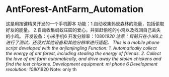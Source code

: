# AntForest-AntFarm_Automation
这是用按键精灵开发的一个手机脚本
功能：1.自动收集蚂蚁森林的能量，包括偷取好友的能量。
     2.自动收集蚂蚁庄园的爱心，并驱赶偷吃的小鸡以及找回自己丢失的小鸡。
开发设备：小米手机6
开发分辨率：1080*1920
注意：目前只在小米6上进行了测试，还没对其他设备和其他分辨率进行适配。
This is a mobile phone script developed with the anjianjingling 
Function: 
	1. Automatically collect the energy of ant 		forest, including stealing the energy of friends.
	2. Collect the love of ant farm automatically, and 	drive away the stolen chickens and find the lost 	chickens.
Development equipment: mi phone 6
Development resolution: 1080*1920
Note: only th
